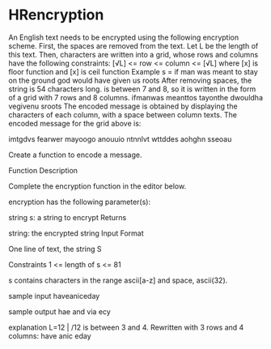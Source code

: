 # HRencryption
An English text needs to be encrypted using the following encryption scheme.
First, the spaces are removed from the text. Let L be the length of this text.
Then, characters are written into a grid, whose rows and columns have the following constraints:
[√L] <= row <= column <= [√L] where [x] is floor function and [x] is ceil function 
Example
s = if man was meant to stay on the ground god would have given us roots
After removing spaces, the string is 54 characters long.  is between 7 and 8, so it is written in the form of a grid with 7 rows and 8 columns.
ifmanwas
meanttos
tayonthe
dwouldha
vegivenu
sroots
The encoded message is obtained by displaying the characters of each column, with a space between column texts. The encoded message for the grid above is:

imtgdvs fearwer mayoogo anouuio ntnnlvt wttddes aohghn sseoau

Create a function to encode a message.

Function Description

Complete the encryption function in the editor below.

encryption has the following parameter(s):

string s: a string to encrypt
Returns

string: the encrypted string
Input Format

One line of text, the string S

Constraints
1 <= length of s <= 81

s contains characters in the range ascii[a-z] and space, ascii(32).

sample input
haveaniceday

sample output
hae and via ecy

explanation
L=12 | \/12 is between 3 and 4.
Rewritten with 3 rows and 4 columns:
have
anic
eday
